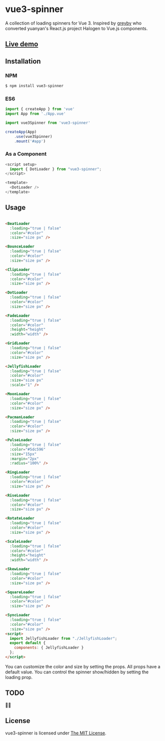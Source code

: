 # vue3-spinner

A collection of loading spinners for Vue 3. Inspired by [greyby](https://github.com/greyby/vue-spinner) who converted yuanyan's React.js project Halogen to Vue.js components.

## [Live demo](http://ricardoaponte.github.io/vue3-spinner/)

## Installation

### NPM
```bash
$ npm install vue3-spinner
```

### ES6
```js
import { createApp } from 'vue'
import App from './App.vue'

import vue3Spinner from 'vue3-spinner'

createApp(App)
    .use(vue3Spinner)
    .mount('#app')
```

### As a Component
```js
<script setup>
  import { DotLoader } from "vue3-spinner";
</script>

<template>
  <DotLoader />
</template>

```

## Usage

```html

<BeatLoader
  :loading="true | false"
  :color="#color"
  :size="size px" />

<BounceLoader
  :loading="true | false"
  :color="#color"
  :size="size px" />

<ClipLoader
  :loading="true | false"
  :color="#color"
  :size="size px" />

<DotLoader
  :loading="true | false"
  :color="#color"
  :size="size px" />

<FadeLoader
  :loading="true | false"
  :color="#color"
  :height="height"
  :width="width" />

<GridLoader
  :loading="true | false"
  :color="#color"
  :size="size px" />

<JellyfishLoader
  :loading="true | false"
  :color="#color"
  :size="size px"
  :scale="1" />

<MoonLoader
  :loading="true | false"
  :color="#color"
  :size="size px" />

<PacmanLoader
  :loading="true | false"
  :color="#color"
  :size="size px" />

<PulseLoader
  :loading="true | false"
  :color="#5dc596"
  :size="15px"
  :margin="2px"
  :radius="100%" />

<RingLoader
  :loading="true | false"
  :color="#color"
  :size="size px" />

<RiseLoader
  :loading="true | false"
  :color="#color"
  :size="size px" />

<RotateLoader
  :loading="true | false"
  :color="#color"
  :size="size px" />

<ScaleLoader
  :loading="true | false"
  :color="#color"
  :height="height"
  :width="width" />

<SkewLoader
  :loading="true | false"
  :color="#color"
  :size="size px" />

<SquareLoader
  :loading="true | false"
  :color="#color"
  :size="size px" />

<SyncLoader
  :loading="true | false"
  :color="#color"
  :size="size px" />
<script>
  import JellyfishLoader from "./JellyfishLoader";
  export default {
    components: { JellyfishLoader }
  };
</script>
```

You can customize the color and size by setting the props. 
All props have a default value. 
You can control the spinner show/hidden by setting the loading prop.

## TODO
🤷🏻


## License

vue3-spinner is licensed under [The MIT License](LICENSE).
